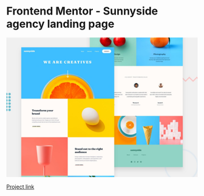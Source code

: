 # Frontend Mentor - Sunnyside agency landing page

![Design preview for the Sunnyside agency landing page coding challenge](./design/desktop-preview.jpg)

<a href="https://vithorfjm.github.io/sunnyside-agency-landing-page/">Project link</a>
